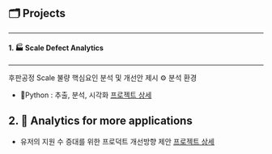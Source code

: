 ## 🗂️ Projects
---
#### 1. 🏭 Scale Defect Analytics 
---
후판공정 Scale 불량 핵심요인 분석 및 개선안 제시
⚙️ 분석 환경
- Python : 추출, 분석, 시각화
[프로젝트 상세](https://github.com/gayoungb/projects/tree/main/scale_defect_analytics)

## 2. 💼 Analytics for more applications 
- 유저의 지원 수 증대를 위한 프로덕트 개선방향 제안
[프로젝트 상세](https://github.com/gayoungb/projects/tree/main/analytics_for_more_applications)
